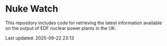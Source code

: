 # Nuke Watch

This repository includes code for retrieving the latest information available on the output of EDF nuclear power plants in the UK.

Last updated: 2025-09-22 23:13